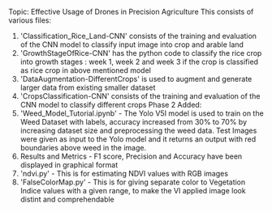 Topic: Effective Usage of Drones in Precision Agriculture
This consists of various files:
1) 'Classification_Rice_Land-CNN' consists of the training and evaluation of the CNN model to classify input image into crop and arable land
2) 'GrowthStageOfRice-CNN' has the python code to classify the rice crop into growth stages : week 1, week 2 and week 3 if the crop is classified as rice crop in above mentioned model
3) 'DataAugmentation-DifferentCrops' is used to augment and generate larger data from existing smaller dataset
4) 'CropsClassification-CNN'  consists of the training and evaluation of the CNN model to classify different crops
Phase 2 Added:
5) 'Weed_Model_Tutorial.ipynb' - The Yolo V5I model is used to train on the Weed Dataset with labels, accuracy increased from 30% to 70% by increasing dataset size and preprocessing the weed data. Test Images were given as input to the Yolo model and it returns an output with red boundaries above weed in the image.
6) Results and Metrics - F1 score, Precision and Accuracy have been displayed in graphical format
7) 'ndvi.py' - This is for estimating NDVI values with RGB images
8) 'FalseColorMap.py' - This is for giving separate color to Vegetation Indice values with a given range, to make the VI applied image look distint and comprehendable
